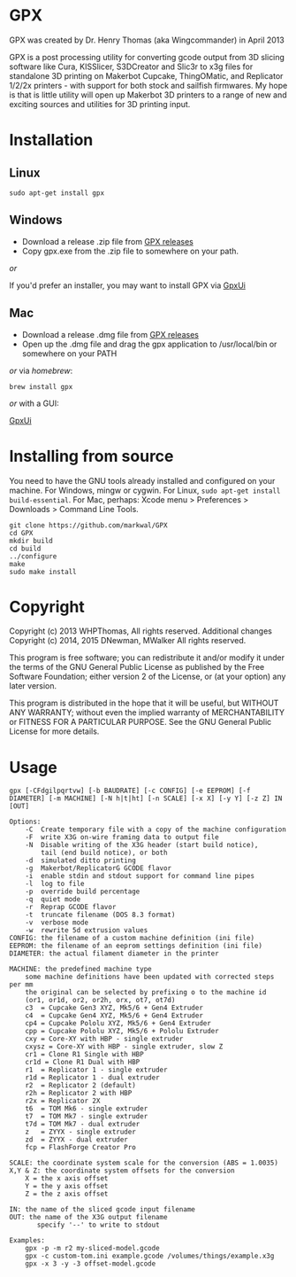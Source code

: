 # GPX

GPX was created by Dr. Henry Thomas (aka Wingcommander) in April 2013

GPX is a post processing utility for converting gcode output from 3D slicing software like
Cura, KISSlicer, S3DCreator and Slic3r to x3g files for standalone 3D printing on Makerbot
Cupcake, ThingOMatic, and Replicator 1/2/2x printers - with support for both stock and
sailfish firmwares. My hope is that is little utility will open up Makerbot 3D printers to
a range of new and exciting sources and utilities for 3D printing input.

# Installation

## Linux

```
sudo apt-get install gpx
```

## Windows

* Download a release .zip file from [GPX
releases](https://github.com/markwal/GPX/releases)
* Copy gpx.exe from the .zip file to somewhere on your path.

*or*

If you'd prefer an installer, you may want to install GPX via
[GpxUi](https://markwal.github.io/GpxUi)

## Mac

* Download a release .dmg file from [GPX releases](https://github.com/markwal/GPX/releases)
* Open up the .dmg file and drag the gpx application to /usr/local/bin or somewhere on your PATH

*or* via *homebrew*:

`brew install gpx`

*or* with a GUI:

[GpxUi](https://markwal.github.io/GpxUi)

# Installing from source

You need to have the GNU tools already installed and configured on your machine.
For Windows, mingw or cygwin.  For Linux, `sudo apt-get install
build-essential`.  For Mac, perhaps: Xcode menu > Preferences > Downloads >
Command Line Tools.

```
git clone https://github.com/markwal/GPX
cd GPX
mkdir build
cd build
../configure
make
sudo make install
```

# Copyright

Copyright (c) 2013 WHPThomas, All rights reserved.
Additional changes Copyright (c) 2014, 2015 DNewman, MWalker
All rights reserved.

This program is free software; you can redistribute it and/or modify
it under the terms of the GNU General Public License as published by
the Free Software Foundation; either version 2 of the License, or
(at your option) any later version.

This program is distributed in the hope that it will be useful,
but WITHOUT ANY WARRANTY; without even the implied warranty of
MERCHANTABILITY or FITNESS FOR A PARTICULAR PURPOSE.  See the
GNU General Public License for more details.

# Usage
```
gpx [-CFdgilpqrtvw] [-b BAUDRATE] [-c CONFIG] [-e EEPROM] [-f DIAMETER] [-m MACHINE] [-N h|t|ht] [-n SCALE] [-x X] [-y Y] [-z Z] IN [OUT]

Options:
	-C	Create temporary file with a copy of the machine configuration
	-F	write X3G on-wire framing data to output file
	-N	Disable writing of the X3G header (start build notice),
	  	tail (end build notice), or both
	-d	simulated ditto printing
	-g	Makerbot/ReplicatorG GCODE flavor
	-i	enable stdin and stdout support for command line pipes
	-l	log to file
	-p	override build percentage
	-q	quiet mode
	-r	Reprap GCODE flavor
	-t	truncate filename (DOS 8.3 format)
	-v	verbose mode
	-w	rewrite 5d extrusion values
CONFIG: the filename of a custom machine definition (ini file)
EEPROM: the filename of an eeprom settings definition (ini file)
DIAMETER: the actual filament diameter in the printer

MACHINE: the predefined machine type
	some machine definitions have been updated with corrected steps per mm
	the original can be selected by prefixing o to the machine id
	(or1, or1d, or2, or2h, orx, ot7, ot7d)
	c3  = Cupcake Gen3 XYZ, Mk5/6 + Gen4 Extruder
	c4  = Cupcake Gen4 XYZ, Mk5/6 + Gen4 Extruder
	cp4 = Cupcake Pololu XYZ, Mk5/6 + Gen4 Extruder
	cpp = Cupcake Pololu XYZ, Mk5/6 + Pololu Extruder
	cxy = Core-XY with HBP - single extruder
	cxysz = Core-XY with HBP - single extruder, slow Z
	cr1 = Clone R1 Single with HBP
	cr1d = Clone R1 Dual with HBP
	r1  = Replicator 1 - single extruder
	r1d = Replicator 1 - dual extruder
	r2  = Replicator 2 (default)
	r2h = Replicator 2 with HBP
	r2x = Replicator 2X
	t6  = TOM Mk6 - single extruder
	t7  = TOM Mk7 - single extruder
	t7d = TOM Mk7 - dual extruder
	z   = ZYYX - single extruder
	zd  = ZYYX - dual extruder
	fcp = FlashForge Creator Pro

SCALE: the coordinate system scale for the conversion (ABS = 1.0035)
X,Y & Z: the coordinate system offsets for the conversion
	X = the x axis offset
	Y = the y axis offset
	Z = the z axis offset

IN: the name of the sliced gcode input filename
OUT: the name of the X3G output filename
       specify '--' to write to stdout

Examples:
	gpx -p -m r2 my-sliced-model.gcode
	gpx -c custom-tom.ini example.gcode /volumes/things/example.x3g
	gpx -x 3 -y -3 offset-model.gcode
```
